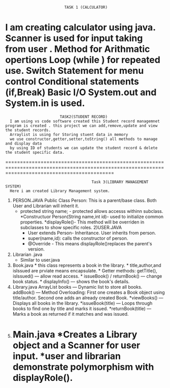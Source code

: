                               TASK 1 (CALCULATOR)

  I am creating calculator using java.
Scanner is used for  input taking from user .
Method for Arithmatic opertions 
Loop (while ) for repeated use.
Switch Statement for menu control
Conditional statements (if,Break)
Basic I/O System.out and System.in is used.
==============================================================================================================================================

                            TASK2(STUDENT RECORD)
      I am using vs code software created this Student record managemnet program is created . this project we can add,remove,update and view the student records. 
      Arraylist is using for Storing stuent data in memory
      we use constructor,getter,setter,toString() all methods to manage and display data
      by using ID of students we can update the student record & delete the student specific data.
=================================================================================================================================================

                                          Task 3(LIBRARY MANAGEMENT SYSTEM)
      Here i am created Library Management system.
1) PERSON.JAVA
       Public Class Person: This is a parent/base class. Both User and Librarian will inherit it.
    * protected string name; - protected allows accesss withinn subclass.
     *Constructuor Person(String name,int id)- used to initialize common properties.
     *displayRole()- This method will be overriden in subclasses to show specific roles.
2)USER.JAVA
      * User extends Person- Inheritance. User inherits from person.
      * super(name,id): calls the constructor of person.
      * @Override - This means displayRole()replaces the parent's version.
3) Librarian .java
      * Similar  to user.java
4) Book.java
       * this class represents a book in the library.
       * title,author,and isIssued  are prviate means encapsulate.
       * Getter methods: getTitle(), isIssued() — allow read access.
       * issueBook() / returnBook() — change book status.
       * displayInfo() — shows the book's details.
5) Library.java
   ArrayList<Book> books — Dynamic list to store all books.
   addBook() — Method Overloading:
         First one creates a Book object using title/author.
         Second one adds an already created Book.
    *viewBooks() — Displays all books in the library.
    *issueBook(title) — Loops through books to find one by title and marks it issued.
    *returnBook(title) — Marks a book as returned if it matches and was issued.
6) Main.java
        *Creates a Library object and a Scanner for user input.
        *user and librarian demonstrate polymorphism with displayRole().
   ==============================================================================================================================
       
         
